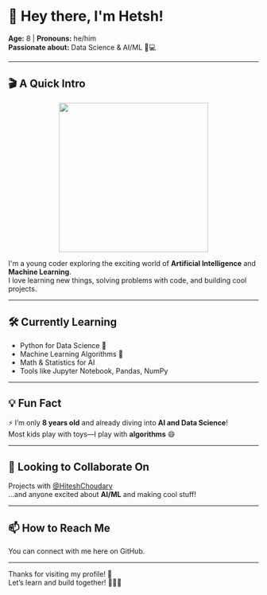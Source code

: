 # 👋 Hey there, I'm Hetsh!

**Age:** 8 | **Pronouns:** he/him  
**Passionate about:** Data Science & AI/ML 🧠💻  

---

## 🎬 A Quick Intro

<p align="center">
  <img src="https://media.giphy.com/media/ZVik7pBtu9dNS/giphy.gif" width="300"/>
</p>

I'm a young coder exploring the exciting world of **Artificial Intelligence** and **Machine Learning**.  
I love learning new things, solving problems with code, and building cool projects.

---

## 🛠️ Currently Learning
- Python for Data Science 🐍  
- Machine Learning Algorithms 🤖  
- Math & Statistics for AI  
- Tools like Jupyter Notebook, Pandas, NumPy

---

## 💡 Fun Fact
⚡ I’m only **8 years old** and already diving into **AI and Data Science**!  
Most kids play with toys—I play with **algorithms** 😄

---

## 🤝 Looking to Collaborate On
Projects with [@HiteshChoudary]((https://github.com/hiteshchoudhary))  
...and anyone excited about **AI/ML** and making cool stuff!

---

## 📫 How to Reach Me
You can connect with me here on GitHub.  

---

Thanks for visiting my profile! 🌟  
Let’s learn and build together! 🧠👨‍💻


<!---
Hetsh-Udhnawala is a ✨ special ✨ repository because its `README.md` (this file) appears on your GitHub profile.
You can click the Preview link to take a look at your changes.
--->
